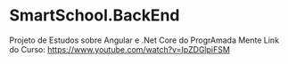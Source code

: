 # SmartSchool.BackEnd

Projeto de Estudos sobre Angular e .Net Core do ProgrAmada Mente
Link do Curso: https://www.youtube.com/watch?v=IpZDGlpiFSM
